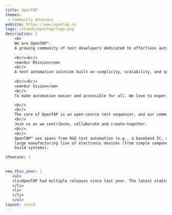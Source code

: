 ```yaml
---
title: OpenTAP
themes:
 - Community Advocacy 
website: https://www.opentap.io
logo: /stands/opentap/logo.png
description: |
    <b>
    We are OpenTAP™. 
    A growing community of test developers dedicated to effortless automation. </b>
    
    <br/><br/>
    <em>Our Mission</em>
    <br/>
    A test automation solution built on simplicity, scalability, and speed that improves the world.
    
    <br/><br/>
    <em>Our Vision</em>
    <br/>
    To make automation easier and accessible for all. We love to experiment and innovate, and we invite you to do the same with OpenTAP. Working together, we will inspire and teach one another better ways to automate.

    <br/>
    <br/>
    The core of OpenTAP is an open-source test sequencer, and our community is continuously adding plugins and solutions that support faster development, execution and optimization of test software that excels—now, and next time. 
    <br/>
    Join us as we contribute, collaborate and create—together.
    <br/>
    <br/>
    OpenTAP™ use spans from R&D test automation (e.g., a baseband IC, an RF IC) to
    large manufacturing line of electronic devices (from simple components to fully
    build systems).

showcase: |
    
  
new_this_year: |
   <ul>
   <li>OpenTAP had multiple releases since last year. The latest stable release of OpenTAP is <a href="https://opentap.io/">v9.12</a> released in January 2021.
   </li>
   <li>
   </li>
   </ul>
layout: stand
---
```



